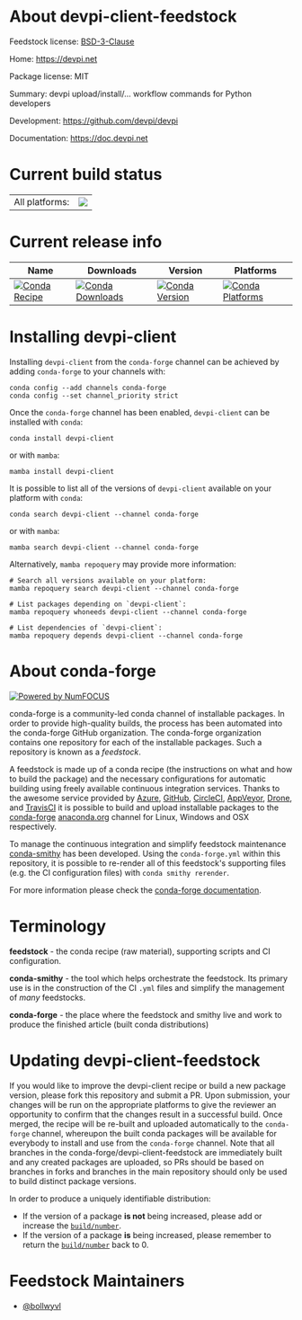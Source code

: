 About devpi-client-feedstock
============================

Feedstock license: [BSD-3-Clause](https://github.com/conda-forge/devpi-client-feedstock/blob/main/LICENSE.txt)

Home: https://devpi.net

Package license: MIT

Summary: devpi upload/install/... workflow commands for Python developers

Development: https://github.com/devpi/devpi

Documentation: https://doc.devpi.net

Current build status
====================


<table><tr><td>All platforms:</td>
    <td>
      <a href="https://dev.azure.com/conda-forge/feedstock-builds/_build/latest?definitionId=18301&branchName=main">
        <img src="https://dev.azure.com/conda-forge/feedstock-builds/_apis/build/status/devpi-client-feedstock?branchName=main">
      </a>
    </td>
  </tr>
</table>

Current release info
====================

| Name | Downloads | Version | Platforms |
| --- | --- | --- | --- |
| [![Conda Recipe](https://img.shields.io/badge/recipe-devpi--client-green.svg)](https://anaconda.org/conda-forge/devpi-client) | [![Conda Downloads](https://img.shields.io/conda/dn/conda-forge/devpi-client.svg)](https://anaconda.org/conda-forge/devpi-client) | [![Conda Version](https://img.shields.io/conda/vn/conda-forge/devpi-client.svg)](https://anaconda.org/conda-forge/devpi-client) | [![Conda Platforms](https://img.shields.io/conda/pn/conda-forge/devpi-client.svg)](https://anaconda.org/conda-forge/devpi-client) |

Installing devpi-client
=======================

Installing `devpi-client` from the `conda-forge` channel can be achieved by adding `conda-forge` to your channels with:

```
conda config --add channels conda-forge
conda config --set channel_priority strict
```

Once the `conda-forge` channel has been enabled, `devpi-client` can be installed with `conda`:

```
conda install devpi-client
```

or with `mamba`:

```
mamba install devpi-client
```

It is possible to list all of the versions of `devpi-client` available on your platform with `conda`:

```
conda search devpi-client --channel conda-forge
```

or with `mamba`:

```
mamba search devpi-client --channel conda-forge
```

Alternatively, `mamba repoquery` may provide more information:

```
# Search all versions available on your platform:
mamba repoquery search devpi-client --channel conda-forge

# List packages depending on `devpi-client`:
mamba repoquery whoneeds devpi-client --channel conda-forge

# List dependencies of `devpi-client`:
mamba repoquery depends devpi-client --channel conda-forge
```


About conda-forge
=================

[![Powered by
NumFOCUS](https://img.shields.io/badge/powered%20by-NumFOCUS-orange.svg?style=flat&colorA=E1523D&colorB=007D8A)](https://numfocus.org)

conda-forge is a community-led conda channel of installable packages.
In order to provide high-quality builds, the process has been automated into the
conda-forge GitHub organization. The conda-forge organization contains one repository
for each of the installable packages. Such a repository is known as a *feedstock*.

A feedstock is made up of a conda recipe (the instructions on what and how to build
the package) and the necessary configurations for automatic building using freely
available continuous integration services. Thanks to the awesome service provided by
[Azure](https://azure.microsoft.com/en-us/services/devops/), [GitHub](https://github.com/),
[CircleCI](https://circleci.com/), [AppVeyor](https://www.appveyor.com/),
[Drone](https://cloud.drone.io/welcome), and [TravisCI](https://travis-ci.com/)
it is possible to build and upload installable packages to the
[conda-forge](https://anaconda.org/conda-forge) [anaconda.org](https://anaconda.org/)
channel for Linux, Windows and OSX respectively.

To manage the continuous integration and simplify feedstock maintenance
[conda-smithy](https://github.com/conda-forge/conda-smithy) has been developed.
Using the ``conda-forge.yml`` within this repository, it is possible to re-render all of
this feedstock's supporting files (e.g. the CI configuration files) with ``conda smithy rerender``.

For more information please check the [conda-forge documentation](https://conda-forge.org/docs/).

Terminology
===========

**feedstock** - the conda recipe (raw material), supporting scripts and CI configuration.

**conda-smithy** - the tool which helps orchestrate the feedstock.
                   Its primary use is in the construction of the CI ``.yml`` files
                   and simplify the management of *many* feedstocks.

**conda-forge** - the place where the feedstock and smithy live and work to
                  produce the finished article (built conda distributions)


Updating devpi-client-feedstock
===============================

If you would like to improve the devpi-client recipe or build a new
package version, please fork this repository and submit a PR. Upon submission,
your changes will be run on the appropriate platforms to give the reviewer an
opportunity to confirm that the changes result in a successful build. Once
merged, the recipe will be re-built and uploaded automatically to the
`conda-forge` channel, whereupon the built conda packages will be available for
everybody to install and use from the `conda-forge` channel.
Note that all branches in the conda-forge/devpi-client-feedstock are
immediately built and any created packages are uploaded, so PRs should be based
on branches in forks and branches in the main repository should only be used to
build distinct package versions.

In order to produce a uniquely identifiable distribution:
 * If the version of a package **is not** being increased, please add or increase
   the [``build/number``](https://docs.conda.io/projects/conda-build/en/latest/resources/define-metadata.html#build-number-and-string).
 * If the version of a package **is** being increased, please remember to return
   the [``build/number``](https://docs.conda.io/projects/conda-build/en/latest/resources/define-metadata.html#build-number-and-string)
   back to 0.

Feedstock Maintainers
=====================

* [@bollwyvl](https://github.com/bollwyvl/)

